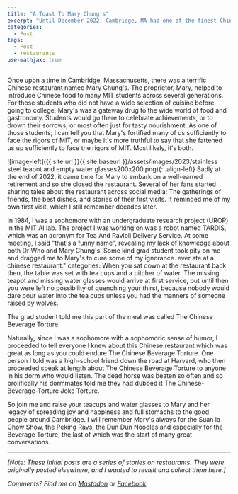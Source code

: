 ```yaml
---
title: "A Toast To Mary Chung's"
excerpt: "Until December 2022, Cambridge, MA had one of the finest Chinese restaurants, which had a torturous approach to beverages."
categories:
  - Post
tags:
  - Post
  - restaurants
use-mathjax: true
---
```


Once upon a time in Cambridge, Massachusetts, there was a terrific Chinese restaurant named Mary Chung's. The
proprietor, Mary, helped to introduce Chinese food to many MIT students across several generations. For those students
who did not have a wide selection of cuisine before going to college, Mary's was a gateway drug to the wide world of
food and gastronomy. Students would go there to celebrate achievements, or to drown their sorrows, or most often just
for tasty nourishment. As one of those students, I can tell you that Mary's fortified many of us sufficiently to face
the rigors of MIT, or maybe it's more truthful to say that she fattened us up sufficiently to face the rigors of
MIT. Most likely, it's both.

![image-left]({{ site.url }}{{ site.baseurl }}/assets/images/2023/stainless steel teapot and empty water glasses200x200.png){: .align-left}
Sadly at the end of 2022, it came time for Mary to embark on a well-earned retirement and so she closed the
restaurant. Several of her fans started sharing tales about the restaurant across social media: The gatherings of
friends, the best dishes, and stories of their first visits. It reminded me of my own first visit, which I still
remember decades later.

In 1984, I was a sophomore with an undergraduate research project (UROP) in the MIT AI lab. The project I was working on
was a robot named TARDIS, which was an acronym for Tea And Ravioli Delivery Service. At some meeting, I said "that's a
funny name", revealing my lack of knowledge about both Dr Who and Mary Chung's. Some kind grad student took pity on me
and dragged me to Mary's to cure some of my ignorance.
 ever ate at a chinese restaurant."
categories:
When you sat down at the restaurant back then, the table was set with tea cups and a pitcher of water. The missing
teapot and missing water glasses would arrive at first service, but until then you were left no possibility of quenching
your thirst, because nobody would dare pour water into the tea cups unless you had the manners of someone raised by
wolves.

The grad student told me this part of the meal was called The Chinese Beverage Torture.

Naturally, since I was a sophomore with a sophomoric sense of humor, I proceeded to tell everyone I knew about this
Chinese restaurant which was great as long as you could endure The Chinese Beverage Torture. One person I told was a
high-school friend down the road at Harvard, who then proceeded speak at length about The Chinese Beverage Torture to
anyone in his dorm who would listen. The dead horse was beaten so often and so prolifically his dormmates told me they
had dubbed it The Chinese-Beverage-Torture Joke Torture.

So join me and raise your teacups and water glasses to Mary and her legacy of spreading joy and happiness and full
stomachs to the good people around Cambridge. I will remember Mary's always for the Suan la Chow Show, the Peking Ravs,
the Dun Dun Noodles and especially for the Beverage Torture, the last of which was the start of many great
conversations.

<hr> 

*[Note: These initial posts are a series of stories on restaurants. They were originally posted elsewhere, and I wanted to
revisit and collect them here.]*

*Comments? Find me on <a href="https://mastodon.mit.edu/@jpmattia">Mastodon</a> or <a
href="https://www.facebook.com/jpmattiaman">Facebook</a>.*
